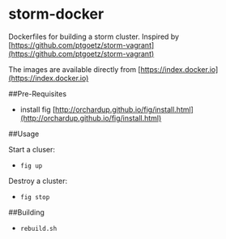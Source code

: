 storm-docker
============

Dockerfiles for building a storm cluster. Inspired by [https://github.com/ptgoetz/storm-vagrant](https://github.com/ptgoetz/storm-vagrant)

The images are available directly from [https://index.docker.io](https://index.docker.io)

##Pre-Requisites

- install fig [http://orchardup.github.io/fig/install.html](http://orchardup.github.io/fig/install.html)

##Usage

Start a cluser:

- ```fig up```

Destroy a cluster:

- ```fig stop```

##Building

- ```rebuild.sh```
